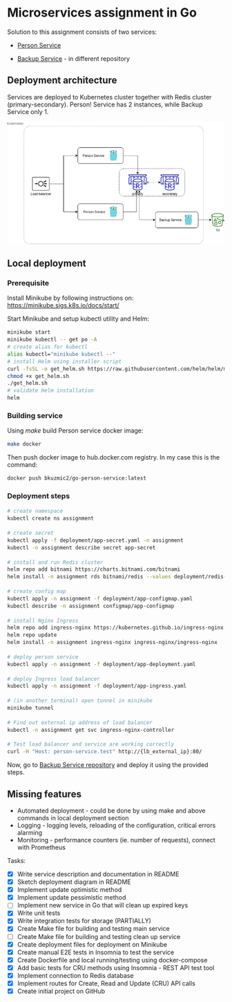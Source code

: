 # Microservices assignment in Go
 
Solution to this assignment consists of two services:

- [Person Service](docs/person-service.md)

- [Backup Service](https://github.com/bkuzmic/go-backup-service) - in different repository

## Deployment architecture

Services are deployed to Kubernetes cluster together with Redis cluster (primary-secondary).
Person! Service has 2 instances, while Backup Service only 1.

![Deployment on Kubernetes](docs/deployment.png)

## Local deployment

### Prerequisite
Install Minikube by following instructions on: https://minikube.sigs.k8s.io/docs/start/

Start Minikube and setup kubectl utility and Helm:
```bash
minikube start
minikube kubectl -- get po -A
# create alias for kubectl
alias kubectl="minikube kubectl --"
# install Helm using installer script
curl -fsSL -o get_helm.sh https://raw.githubusercontent.com/helm/helm/master/scripts/get-helm-3
chmod +x get_helm.sh
./get_helm.sh
# validate Helm installation
helm
```

### Building service

Using _make_ build Person service docker image:
```bash
make docker
```
Then push docker image to hub.docker.com registry. In my case this is the command:

```bash
docker push bkuzmic2/go-person-service:latest
```

### Deployment steps

```bash
# create namespace
kubectl create ns assignment

# create secret
kubectl apply -f deployment/app-secret.yaml -n assignment
kubectl -n assignment describe secret app-secret

# install and run Redis cluster
helm repo add bitnami https://charts.bitnami.com/bitnami
helm install -n assignment rds bitnami/redis --values deployment/redis-values.yaml

# create config map
kubectl apply -n assignment -f deployment/app-configmap.yaml
kubectl describe -n assignment configmap/app-configmap

# install Nginx Ingress
helm repo add ingress-nginx https://kubernetes.github.io/ingress-nginx
helm repo update
helm install -n assignment ingress-nginx ingress-nginx/ingress-nginx

# deploy person service
kubectl apply -n assignment -f deployment/app-deployment.yaml

# deploy Ingress load balancer
kubectl apply -n assignment -f deployment/app-ingress.yaml

# (in another terminal) open tunnel in minikube
minikube tunnel

# Find out external ip address of load balancer
kubectl -n assignment get svc ingress-nginx-controller

# Test load balancer and service are working correctly
curl -H "Host: person-service.test" http://{lb_external_ip}:80/ 

```

Now, go to [Backup Service repository](https://github.com/bkuzmic/go-backup-service)  and deploy it using the provided steps.

## Missing features

- Automated deployment - could be done by using make and above commands in local deployment section 
- Logging - logging levels, reloading of the configuration, critical errors alarming
- Monitoring - performance counters (ie. number of requests), connect with Prometheus

Tasks:

- [x] Write service description and documentation in README
- [x] Sketch deployment diagram in README
- [x] Implement update optimistic method
- [x] Implement update pessimistic method
- [ ] Implement new service in Go that will clean up expired keys
- [x] Write unit tests
- [x] Write integration tests for storage (PARTIALLY)
- [x] Create Make file for building and testing main service
- [ ] Create Make file for building and testing clean up service
- [x] Create deployment files for deployment on Minikube
- [x] Create manual E2E tests in Insomnia to test the service
- [x] Create Dockerfile and local running/testing using docker-compose
- [x] Add basic tests for CRU methods using Insomnia - REST API test tool
- [x] Implement connection to Redis database
- [x] Implement routes for Create, Read and Update (CRU) API calls
- [x] Create initial project on GitHub